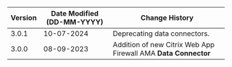 | **Version** | **Date Modified (DD-MM-YYYY)** | **Change History**                                                 |
|-------------|--------------------------------|--------------------------------------------------------------------|
| 3.0.1       | 10-07-2024                     |    Deprecating data connectors.                                    |
| 3.0.0       | 08-09-2023                     |	Addition of new Citrix Web App Firewall AMA **Data Connector**  |

